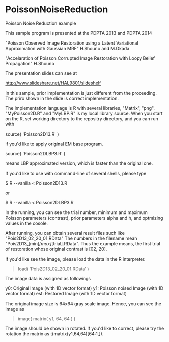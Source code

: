 PoissonNoiseReduction
=====================

Poisson Noise Reduction example

This sample program is presented at the PDPTA 2013 and PDPTA 2014

  "Poisson Observed Image Restoration using a Latent Variational Approximation with Gaussian MRF"
  H.Shouno and M.Okada

  "Accelaration of Poisson Corrupted Image Restoration with Loopy Belief Propagation"
  H.Shouno

The presentation slides can see at

  http://www.slideshare.net/HAL9801/slideshelf

In this sample, prior implementation is just different from the proceeding.
The priro shown in the slide is correct implementation.

The implementation language is R with several libraries, "Matrix", "png".
"MyPoisson2D.R" and "MyLBP.R" is my local library source.
When you start on the R, set working directory to the repositry directory,
and you can run with

  source( 'Poisson2D13.R' )

if you'd like to apply original EM base program.

  source( 'Poisson2DLBP3.R' )

means LBP approximated version, which is faster than the original one.


If you'd like to use with command-line of several shells, please type

  $ R --vanilla < Poisson2D13.R

or

  $ R --vanilla < Poisson2DLBP3.R

In the running, you can see the trial number, minimum and maximum Poisson parameters (contrast),
prior parameters alpha and h, and optmizing values in the cosole.


After running, you can obtain several result files such like "Pois2D13_02_20_01.RData"
The numbers in the filename mean "Pois2D13_[min]_[max]_[trial].RData". 
Thus the example means, the first trial of restoration whose original contrast is [02, 20].

If you'd like see the image, please load the data in the R interpreter.

> load( 'Pois2D13_02_20_01.RData' )

The image data is assigned as followings

y0: Original Image (with 1D vector format)
y1: Poisson noised Image (with 1D vector format)
est: Restored Image (with 1D vector format)

The original image size is 64x64 gray scale image.
Hence, you can see the image as

> image( matrix( y1, 64, 64 ) )

The image should be shown in rotated. If you'd like to correct, please try the rotation the matrix
as t(matrix(y1,64,64)[64:1,]).
